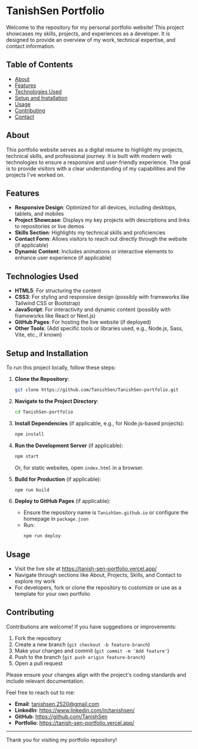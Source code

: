 # TanishSen Portfolio

Welcome to the repository for my personal portfolio website! This project showcases my skills, projects, and experiences as a developer. It is designed to provide an overview of my work, technical expertise, and contact information.

## Table of Contents

- [About](#about)
- [Features](#features)
- [Technologies Used](#technologies-used)
- [Setup and Installation](#setup-and-installation)
- [Usage](#usage)
- [Contributing](#contributing)
- [Contact](#contact)

## About

This portfolio website serves as a digital resume to highlight my projects, technical skills, and professional journey. It is built with modern web technologies to ensure a responsive and user-friendly experience. The goal is to provide visitors with a clear understanding of my capabilities and the projects I've worked on.

## Features

- **Responsive Design**: Optimized for all devices, including desktops, tablets, and mobiles
- **Project Showcase**: Displays my key projects with descriptions and links to repositories or live demos
- **Skills Section**: Highlights my technical skills and proficiencies
- **Contact Form**: Allows visitors to reach out directly through the website (if applicable)
- **Dynamic Content**: Includes animations or interactive elements to enhance user experience (if applicable)

## Technologies Used

- **HTML5**: For structuring the content
- **CSS3**: For styling and responsive design (possibly with frameworks like Tailwind CSS or Bootstrap)
- **JavaScript**: For interactivity and dynamic content (possibly with frameworks like React or Next.js)
- **GitHub Pages**: For hosting the live website (if deployed)
- **Other Tools**: (Add specific tools or libraries used, e.g., Node.js, Sass, Vite, etc., if known)

## Setup and Installation

To run this project locally, follow these steps:

1. **Clone the Repository**:
   ```bash
   git clone https://github.com/TanishSen/TanishSen-portfolio.git
   ```

2. **Navigate to the Project Directory**:
   ```bash
   cd TanishSen-portfolio
   ```

3. **Install Dependencies** (if applicable, e.g., for Node.js-based projects):
   ```bash
   npm install
   ```

4. **Run the Development Server** (if applicable):
   ```bash
   npm start
   ```
   Or, for static websites, open `index.html` in a browser.

5. **Build for Production** (if applicable):
   ```bash
   npm run build
   ```

6. **Deploy to GitHub Pages** (if applicable):
   - Ensure the repository name is `TanishSen.github.io` or configure the homepage in `package.json`
   - Run:
     ```bash
     npm run deploy
     ```

## Usage

- Visit the live site at https://tanish-sen-portfolio.vercel.app/
- Navigate through sections like About, Projects, Skills, and Contact to explore my work
- For developers, fork or clone the repository to customize or use as a template for your own portfolio

## Contributing

Contributions are welcome! If you have suggestions or improvements:

1. Fork the repository
2. Create a new branch (`git checkout -b feature-branch`)
3. Make your changes and commit (`git commit -m 'Add feature'`)
4. Push to the branch (`git push origin feature-branch`)
5. Open a pull request

Please ensure your changes align with the project's coding standards and include relevant documentation.

Feel free to reach out to me:

- **Email**: tanishsen.2520@gmail.com
- **LinkedIn**: https://www.linkedin.com/in/tanishsen/
- **GitHub**: https://github.com/TanishSen
- **Portfolio**: https://tanish-sen-portfolio.vercel.app/

---

Thank you for visiting my portfolio repository!
